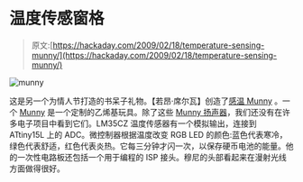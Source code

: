 # 温度传感窗格

> 原文:[https://hackaday.com/2009/02/18/temperature-sensing-munny/](https://hackaday.com/2009/02/18/temperature-sensing-munny/)

![munny](../Images/c14760d741bb0c229e436545f6aba669.png "munny")

这是另一个为情人节打造的书呆子礼物。【若昂·席尔瓦】创造了[感温 Munny](http://bitsnbikes.blogspot.com/2009/02/munny-diy-valentines-gift.html "Coffee, bits and bikes: Munny DIY - Valentine's gift") 。一个 [Munny](http://www.kidrobot.com/2008/munny/ "MUNNY: The Greatest Do It Yourself Toy!") 是一个定制的乙烯基玩具。除了这些 [Munny 扬声器](http://www.instructables.com/id/Munny-Speakers/ "Munny Speakers")，我们还没有在许多电子项目中看到它们。LM35CZ 温度传感器有一个模拟输出，连接到 ATtiny15L 上的 ADC。微控制器根据温度改变 RGB LED 的颜色:蓝色代表寒冷，绿色代表舒适，红色代表炎热。它每三分钟才闪一次，以保存硬币电池的能量。他的一次性电路板还包括一个用于编程的 ISP 接头。穆尼的头部看起来在漫射光线方面做得很好。